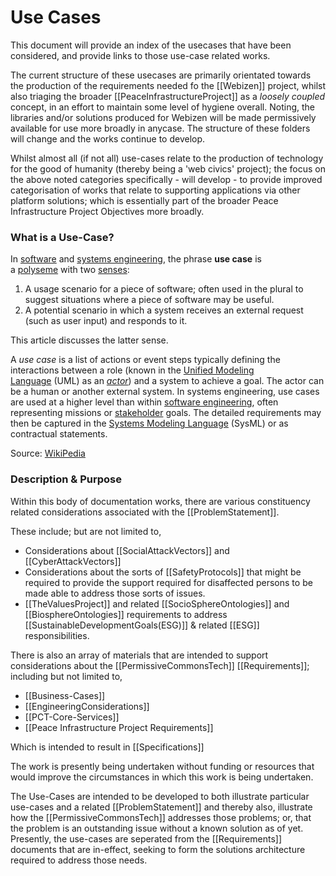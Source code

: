 # Use Cases

This document will provide an index of the usecases that have been considered, and provide links to those use-case related works.

The current structure of these usecases are primarily orientated towards the production of the requirements needed fo the [[Webizen]] project, whilst also triaging the broader
[[PeaceInfrastructureProject]] as a *loosely coupled* concept, in an effort to maintain some level of hygiene overall.  Noting, the libraries and/or solutions produced for Webizen will be made permissively available for use more broadly in anycase.   The structure of these folders will change and the works continue to develop.

Whilst almost all (if not all) use-cases relate to the production of technology for the good of humanity (thereby being a 'web civics' project); the focus on the above noted categories specifically - will develop - to provide improved categorisation of works that relate to supporting applications via other platform solutions; which is essentially part of the broader Peace Infrastructure Project Objectives more broadly.  

### What is a Use-Case?

In [software](https://en.wikipedia.org/wiki/Software_engineering "Software engineering") and [systems engineering](https://en.wikipedia.org/wiki/Systems_engineering "Systems engineering"), the phrase **use case** is a [polyseme](https://en.wikipedia.org/wiki/Polysemy "Polysemy") with two [senses](https://en.wikipedia.org/wiki/Word_sense "Word sense"):

1.  A usage scenario for a piece of software; often used in the plural to suggest situations where a piece of software may be useful.
2.  A potential scenario in which a system receives an external request (such as user input) and responds to it.

This article discusses the latter sense.

A _use case_ is a list of actions or event steps typically defining the interactions between a role (known in the [Unified Modeling Language](https://en.wikipedia.org/wiki/Unified_Modeling_Language "Unified Modeling Language") (UML) as an _[actor](https://en.wikipedia.org/wiki/Actor_(UML) "Actor (UML)")_) and a system to achieve a goal. The actor can be a human or another external system. In systems engineering, use cases are used at a higher level than within [software engineering](https://en.wikipedia.org/wiki/Software_engineering "Software engineering"), often representing missions or [stakeholder](https://en.wikipedia.org/wiki/Project_stakeholder "Project stakeholder") goals. The detailed requirements may then be captured in the [Systems Modeling Language](https://en.wikipedia.org/wiki/Systems_Modeling_Language "Systems Modeling Language") (SysML) or as contractual statements.

Source: [WikiPedia](https://en.wikipedia.org/wiki/Use_case)

### Description & Purpose

Within this body of documentation works, there are various constituency related considerations associated with the [[ProblemStatement]]. 

These include; but are not limited to,

- Considerations about [[SocialAttackVectors]] and [[CyberAttackVectors]]
- Considerations about the sorts of [[SafetyProtocols]] that might be required to provide the support required for disaffected persons to be made able to address those sorts of issues.
- [[TheValuesProject]] and related [[SocioSphereOntologies]] and [[BiosphereOntologies]] requirements to address [[SustainableDevelopmentGoals(ESG)]] & related [[ESG]] responsibilities.

There is also an array of materials that are intended to support considerations about the [[PermissiveCommonsTech]] [[Requirements]]; including but not limited to,

- [[Business-Cases]]
- [[EngineeringConsiderations]]
- [[PCT-Core-Services]]
- [[Peace Infrastructure Project Requirements]]

Which is intended to result in [[Specifications]]

The work is presently being undertaken without funding or resources that would improve the circumstances in which this work is being undertaken.  

The Use-Cases are intended to be developed to both illustrate particular use-cases and a related [[ProblemStatement]] and thereby also, illustrate how the [[PermissiveCommonsTech]] addresses those problems; or, that the problem is an outstanding issue without a known solution as of yet.  Presently, the use-cases are seperated from the [[Requirements]] documents that are in-effect, seeking to form the solutions architecture required to address those needs.